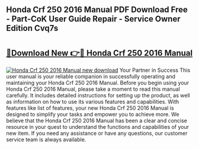 ## Honda Crf 250 2016 Manual PDF Download Free - Part-CoK User Guide Repair - Service Owner Edition Cvq7s

# <h2><a href="http://bc93148.oget.top/?id=Honda+Crf+250+2016+Manual">🔗Download New 👉🔴 Honda Crf 250 2016 Manual</a></h2>

[![Honda Crf 250 2016 Manual new download](https://i.imgur.com/5g1atiW.png)](http://bc93148.oget.top/?id=Honda+Crf+250+2016+Manual)
Your Partner in Success This user manual is your reliable companion in successfully operating and maintaining your Honda Crf 250 2016 Manual. Before you begin using your Honda Crf 250 2016 Manual, please take a moment to read this manual carefully. It includes detailed instructions for setting up the product, as well as information on how to use its various features and capabilities. With features like list of features, your new Honda Crf 250 2016 Manual is designed to simplify your tasks and empower you to achieve more. We believe that the Honda Crf 250 2016 Manual has been a clear and concise resource in your quest to understand the functions and capabilities of your new item. If you need any assistance or have any questions, our customer service team is always available.
